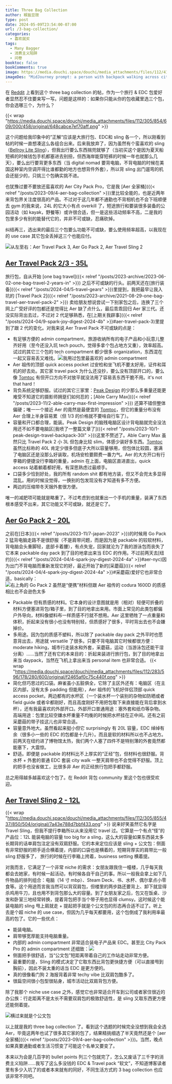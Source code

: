 ```yaml
---
title: Three Bag Collection
author: 椒盐豆豉
type: post
date: 2024-05-09T23:54:00-07:00
url: /3-bag-collection/
categories:
  - 喜欢就买
tags:
  - Many Bagger
  - 消费主义陷阱
  - 问卷
booktoc: false
bookComments: true
image: https://media.douchi.space/douchi/media_attachments/files/112/415/267/027/111/742/original/1b2b747256c61700.png
imageDes: "MidJourney prompt: a person with backpack walking across city to mountain isometric view --niji 5 --ar 16:9"
---
```


在 [Reddit](https://www.reddit.com/r/ManyBaggers/comments/1c4osxk/your_ultimate_three_bag_collection/) 上看到这个 three bag collection 的帖，作为一个旅行 & EDC 包爱好者显然忍不住要来写一写。问题是这样的：如果你只能从你的包收藏里选三个包，你会选哪三个，为什么？

<!--more-->

{{< wrap "https://media.douchi.space/douchi/media_attachments/files/112/305/854/609/000/458/original/648cabce7ef70aff.png" >}}

这个问题给我印象中的”正解“应该是大旅行包、EDC和 sling 各一个，所以刚看到帖的时候一直想凑这么各组合出来。后来我放弃了，因为虽然有个蛮喜欢的 sling （[Bellroy Lite Sling](https://amzn.to/3q2nx9L)），但我出行要么东西揣兜就够了（当初买这个是因为夏天船短裤的时候钱包手机都塞进去别扭，但西海岸能穿短裤的时候一年也就那么几天），要么出行要背更多东西（当 digital nomad 要背电脑，不背电脑的时候在美国这种室内空调开得比谁都勤的地方也想背件外套），所以背 sling 出门遛弯的机会还挺少的，只挑三个包确实挑不进。

也犹豫过要不要放还蛮喜欢的 Aer City Pack Pro，它是我 [Aer 全家桶]({{< relref "/posts/2023-09/4-aer-bag-collection" >}})里比较全能的，也是近两年来背包界关注度很高的产品。不过对于这几年都不通勤也不背相机也不会下班顺便去 gym 的我来说，24L 的它大小有点 overkill 了，短途旅行和要装很多装备的公园活动（如 kayak，野餐等）或许很合适，但一是这些活动频率不高，二是我的包里多少有别的能替代它的，并非不可或缺，忍痛砍掉。

纠结再三，选出来的最后三个包要么功能不可或缺，要么使用频率超高，以我现在的 use case 其它包全丢掉这三个也能应付。

![从左至右：Aer Travel Pack 3, Aer Go Pack 2, Aer Travel Sling 2](https://media.douchi.space/douchi/media_attachments/files/112/415/272/155/629/546/original/fcfecfae1307565a.png)

## [Aer Travel Pack 2/3 - 35L](https://aersf.com/products/travel-pack-3?utm_source=blog.douchi.space)
旅行包，自从开始 [one bag travel]({{< relref "/posts/2023-archive/2023-06-02-one-bag-travel-2-years-in" >}}) 之后不可或缺的行头。前两天还在[旅行装备]({{< relref "/posts/2024-04/5-travel-gears" >}})里提到，我把最早让我入坑的 [Travel Pack 2]({{< relref "/posts/2023-archive/2021-08-29-one-bag-travel-aer-travel-pack-2" >}}) 卖给朋友想说尝试一下别家包之后，连换了三个网上广受好评的包都还是觉得比 Aer 缺了点什么，最后乖乖回归 Aer 家三代。还没实际背出去过，不过对 2 代足够熟悉，在[上期关我辟事]({{< relref "/posts/2024-04/9-spark-joy-digest-2024-4b" >}}#aer-travel-pack-3)里提到了跟 2 代的变化。对我来说 Aer Travel Pack 不可或缺的点是：
- 有足够方便的 admin compartment，旅游收纳所有的电子产品和小玩意儿整齐好用（至今还没入坑 tech pouch，觉得多拿个包占地方又重），效率超高。试过的其它三个包的 tech compartment 都少很多 organization，东西混在一起又容易丢又难找。![我用过包里最喜欢的 admin compartment](https://media.douchi.space/douchi/media_attachments/files/112/415/276/313/382/543/original/64dda6a93bf2bfbf.png)
- Aer 祖传的顶部 quick access pocket 过安检和坐飞机不要太好用，证件和耳机的好去处。其它家 travel pack 为什么还没抄，要么没有顶部开口的，要么像 [Tomtoc](https://amzn.to/4axzYvK) 有但开口方向不对放平就没法用了容易丢东西干脆不用。it's not that hard！
- 背负系统足够舒服。试过的其它三家里：[Peak Design](https://amzn.to/48bc6xD) 的少那么多重量还能更难受不知道它的摄影师拥趸们如何忍的；[Able Carry Max]({{< relref "/posts/2023-11/2-able-carry-max-first-impression" >}}) 还算不错但整体偏硬；唯一一个接近 Aer 的竟然是最便宜的 [Tomtoc](https://amzn.to/4axzYvK)，但它的重量分布没有 Aer 合理上半身容易累（但 1/3 的价格就不要啥自行车了）。
- 容量和开口都合理，能装。Peak Design 的脑残电脑区设计背电脑就完全没法用还不如不要电脑区[我喷了一整篇文章了]({{< relref "/posts/2023-10/1-peak-design-travel-backpack-30l" >}})这里不赘述了。Able Carry Max 虽然只比 Travel Pack 2 小 3L 但包身比较 slim，体感少装好多东西。[Tomtoc](https://amzn.to/4axzYvK) 虽然比标称的 40L 肯定少很多但底子大所以容量够用，但包体比较圆，塞满了电脑区还是没那么好装取，机场安检要颇费一番力气。Aer 的大方开口有行李箱的便捷没行李箱的重量，admin 在上面，电脑区直进直出，quick access 站着躺着都好用，有深思熟虑过最顺手。 
- 口袋多少恰到好处，我的所有 random shit 都有地方装，但又不会兜太多显得混乱。用的时候没觉得，一换别的包发现没有才知道有多不方便。
- 两边的压缩带冬天捆外套很方便。

唯一的减肥项可能就是略重了。不过考虑到也就重出一个手机的重量，装满了东西根本感受不出来，其它功能又不可或缺，就还是它了。

## [Aer Go Pack 2 - 20L](https://aersf.com/products/go-pack-2?utm_source=blog.douchi.space)
之前在[日本]({{< relref "/posts/2023-11/7-japan-2023" >}})的时候用 Go Pack 2 猛背电脑走路不是很舒服（不是肩带问题，而是因为是 packable 的较软材料，背电脑会头重脚轻，底部卡着腰），有点失宠，回家就沦为了我的游泳包而丧失了它本来 packable day pack 到了目的地拿出来当 EDC 的作用。不过前两天去[纽约]({{< relref "/posts/2024-04/4-spark-joy-digest-2024-4a" >}}#aer-nyc)因为出门不背电脑而重新发现它的好，最近开始了新的[采蘑菇]({{< relref "/posts/2024-04/4-spark-joy-digest-2024-4a" >}}#采蘑菇)爱好它也非常合适，basically：
![右上角的 Go Pack 2 虽然是“便携”材料但跟 Aer 祖传的 codura 1600D 的质感相比也不会逊色太多](https://media.douchi.space/douchi/media_attachments/files/112/415/273/721/042/696/original/ea9b4c21ef83234a.png)
- Packable 但有质感的材料。它本身的设计意图就是用（相对）轻便可折叠的材料方便塞进背包/箱子里，到了目的地拿出来用。市面上常见的此类包都偏户外导向，材料像塑料布一样质感不行就不想用。Aer 这里牺牲了一点重量和体积，折起来没有很小也没有特别轻，但质感好了很多，平时背出去也不会嫌掉价。
- 多用途。因为包的质感不塑料，所以除了 packable day pack 之外平时也愿意背出去，用途就 versatile 了很多。只要不背电脑其它时候都很方便：moderate hiking，城市行走装水和外套，采蘑菇，运动（当游泳包还能干湿分离）……当然了还有它的本来目的：折起来装进行旅行包，到了目的地拿出来当 daypack，当然在飞机上拿出来当 personal item 也非常合适。
{{< wrap "https://media.douchi.space/douchi/media_attachments/files/112/283/596/178/280/600/original/f2465af0c75c440f.png" >}}
- 简化但巧思过的口袋。麻雀虽小五脏俱全，它除了主区外还有：电脑区（在主区内部，没有太多 padding 但能用），Aer 祖传的飞机好伴侣顶部 quick access pocket，两边都有的水杯区（一个装水杯一个装别的杂物如防晒或者 field guide 或者伞都刚好，而且高度刚好不用把包取下来直接能在背后拿到水杯），还有我最喜欢的外部开口。外部开口普通用途：塞外套和纸巾等杂物。高端用途：包里比较空嫌水杯重量不均衡的时候把水杯挂在正中间。还有之前采蘑菇的带子挂这儿也非常合适。
- 容量意外地大。虽然看起来挺小但它 surprisingly 有 20L 容量，EDC 绰绰有余（很多小一些的 EDC 的包都是十几升）。而且是软的材料所以也不占地方。前两天在纽约进了博物馆太热，我们两个人塞了四件不是特别薄的外套竟然都能塞下，大震惊。
- 舒适。即便是 packable 的材料比不上厚实的“正经”包，但材料也很舒服。背水杯 + 外套的普通 EDC 套装 city walk 一整天肩带也不会觉得不舒服。顶上的把手也没省做工，比很多非 Aer 的正经旅行包把手都舒服。

总之用得越多越喜欢这个包了。在 Reddit 背包 community 里这个包也很受欢迎。

## [Aer Travel Sling 2 - 12L](https://aersf.com/products/travel-sling-2?utm_source=blog.douchi.space)
{{< wrap "https://media.douchi.space/douchi/media_attachments/files/112/305/855/437/850/504/original/7a43e788d7bbf433.png" >}}
说来好笑虽然它名字是 Travel Sling，但我不提行李箱所以从来没用它 travel 过。它算是一个有点“怪”的产品位：12L 能装电脑的容量 too big for a sling，这么大的容量如果东西装太多长期背的话单肩包注定没有双肩舒服。它的本来定位应该是 sling + 公文包：侧面有非常舒服的把手适合横着提，内部的口袋也是横着的，短期背厚实的肩带比一般 sling 舒服多了， 旅行的时候在行李箱上挎着，business setting 横着提。

对我而言，它满足了一个非常 niche 的需求：女朋友跟我住一幢楼，几乎每天我都会去她家，有时候一起活动，有时候各自干自己的事。所以一般我会拿上如下几件物品的排列组合：电脑（14 寸 mbp）、Steam Deck、书、水杯、偶尔拿点小零食等。这个用途而言我当然可以背双肩包，但楼里的两步路还要背上、卸下就显得杀鸡用牛刀，且也用不到背包那么大的容量。到了女朋友家之后，包又在饭桌、沙发和卧室三地经常转换，提着背包把手当个带子用也显得 clumsy。这时候这个能装电脑的 sling 甩上肩就走 + 提起把手就是个公文包的形态再合适不过了。听上去是个超 niche 的 use case，但因为几乎每天都要用，这个包倒成了我利用率最高的包了。它的一些优点：
- 能装电脑。
- 肩带够宽厚能支持电脑重量。
- 内部的 admin compartment 非常适合装电子产品来 EDC。甚至比 City Pack Pro 的 admin compartment 还细致：![](https://media.douchi.space/douchi/media_attachments/files/112/415/278/505/398/999/original/088e4225d7f8007b.png)
- 侧面把手很舒适，当“公文包”短距离带着自己的工作站走动非常方便。
- 最重要的是，Sling 的模式决定了它取东西比背包更快捷方便（可以直接甩到胸前），因此不装太重的话当 EDC 是更方便的。
- 真的很像看门狗 2 海报背着非常 techy vibe 比双肩包酷多了。
- 很扁空间很小包型很贴身，城市活动比双肩背包方便。

除了我那个 niche use case 之外，感觉它也非常适合开车到公司或者家住很近的办公族：行走距离不是太长不需要双肩包的极致舒适性，是 sling 又取东西更方便还能侧着提。

![横过来就是个公文包](https://media.douchi.space/douchi/media_attachments/files/112/415/270/875/343/948/original/8ba8a468eed900bb.png)

以上就是我的 three bag collection 了。看到这个选题的时候完全没想到我会全选 Aer，毕竟这两年也试了很多其它家的包了，结果精挑细选了半天竟然还是个 [aer 全家桶]({{< relref "/posts/2023-09/4-aer-bag-collection" >}})。当然，晚点如果真要通勤或者生活习惯变了可能这个名单又要变了。

本来以为会是几百字的 bullet points 列三个包就完了，怎么又废话了三千字的消费主义陷阱……我写了这么多没钱的 EDC & Travel pack “软文”，不知道博客读者里有多少入坑了的或者本来就有的同好，不同生活方式的 3 bag collection 也应该非常不同吧。